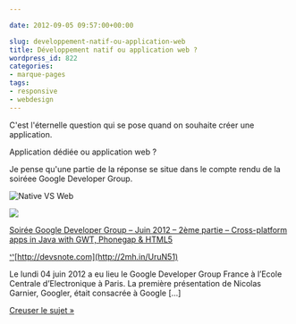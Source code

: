 ```yaml
---

date: 2012-09-05 09:57:00+00:00

slug: developpement-natif-ou-application-web
title: Développement natif ou application web ?
wordpress_id: 822
categories:
- marque-pages
tags:
- responsive
- webdesign
---
```







C'est l'éternelle question qui se pose quand on souhaite créer une application.

Application dédiée ou application web ?

Je pense qu'une partie de la réponse se situe dans le compte rendu de la soiréee Google Developer Group.

![Native VS Web](http://devsnote.com/wp-content/uploads/2012/06/optimized-img_20120604_203313.jpg)











[![](http://images.thumbshots.com/image.aspx?cid=2JzZiARZlkc%3d&v=1&w=150&h=75&url=http%3A%2F%2Fdevsnote.com)](http://2mh.in/UruN51)







[Soirée Google Developer Group – Juin 2012 – 2ème partie – Cross-platform apps in Java with GWT, Phonegap & HTML5](http://2mh.in/UruN51)




[ᔥ](http://www.curatorscode.org)[http://devsnote.com](http://2mh.in/UruN51)




Le lundi 04 juin 2012 a eu lieu le Google Developer Group France à l’Ecole Centrale d’Electronique à Paris. La première présentation de Nicolas Garnier, Googler, était consacrée à Google [...]




[Creuser le sujet &raquo;](http://2mh.in/UruN51)









